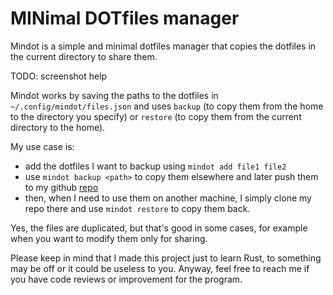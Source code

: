 # MINimal DOTfiles manager

Mindot is a simple and minimal dotfiles manager that copies the dotfiles in the current directory to share them.

TODO: screenshot help

Mindot works by saving the paths to the dotfiles in `~/.config/mindot/files.json` and uses `backup` (to copy them from the home to the directory you specify) or `restore` (to copy them from the current directory to the home).

My use case is: 
- add the dotfiles I want to backup using `mindot add file1 file2`
- use `mindot backup <path>` to copy them elsewhere and later push them to my github [repo](https://github.com/0xfederama/dotfiles)
- then, when I need to use them on another machine, I simply clone my repo there and use `mindot restore` to copy them back.

Yes, the files are duplicated, but that's good in some cases, for example when you want to modify them only for sharing.

Please keep in mind that I made this project just to learn Rust, to something may be off or it could be useless to you. Anyway, feel free to reach me if you have code reviews or improvement for the program.
